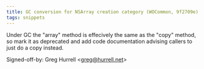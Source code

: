 ```yaml
---
title: GC conversion for NSArray creation category (WOCommon, 9f2709e)
tags: snippets
---
```


Under GC the "array" method is effecively the same as the "copy" method, so mark it as deprecated and add code documentation advising callers to just do a copy instead.

Signed-off-by: Greg Hurrell &lt;greg@hurrell.net&gt;
